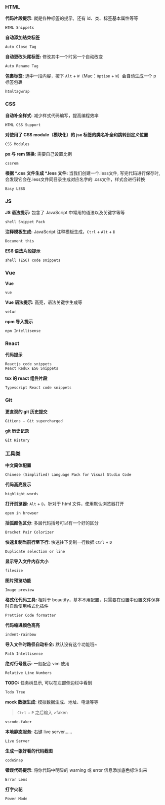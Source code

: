 ### HTML

**代码片段提示:** 就是各种标签的提示，还有 id、类、标签基本属性等等
```
HTML Snippets
```

**自动添加结束标签**
```
Auto Close Tag
```

**自动更改头尾标签:** 修改其中一个时另一个自动改变
```shell
Auto Rename Tag
```

**包裹标签:** 选中一段内容，按下 `Alt` + `W`（Mac：`Option` + `W`）会自动生成一个 p 标签包裹
```shell
htmltagwrap
```


### CSS

**自动补全样式:** 减少样式代码编写，提高编程效率
```shell
HTML CSS Support
```

**对使用了 CSS module（模块化）的 jsx 标签的类名补全和跳转到定义位置**
```
CSS Modules
```

**px 与 rem 转换:** 需要自己设置比例
```shell
cssrem
```

**根据 \*.css 文件生成 \*.less 文件:** 当我们创建一个.less文件, 写完代码进行保存时, 会发现它会在.less文件同目录生成对应名字的 .css文件，样式会进行转换
```shell
Easy LESS
```


### JS

**JS 语法提示:** 包含了 JavaScript 中常用的语法以及关键字等等
```shell
shell Snippet Pack
```

**注释模板生成:** JavaScript 注释模板生成，`Ctrl` + `Alt` + `D`
```shell
Document this
```

**ES6 语法片段提示**
```shell
shell (ES6) code snippets
```


### Vue

**Vue**
```shell
vue
```

**Vue 语法提示:** 高亮，语法关键字生成等
```shell
vetur
```

**npm 导入提示**
```shell
npm Intellisense
```

### React

**代码提示**
```
Reactjs code snippets
React Redux ES6 Snippets
```

**tsx 的 react 组件片段**
```
Typescript React code snippets
```


### Git
**更直观的 git 历史提交**
```shell
GitLens — Git supercharged
```

**git 历史记录**
```shell
Git History
```

### 工具类

**中文简体配置**
```shell
Chinese (Simplified) Language Pack for Visual Studio Code
```

**代码高亮显示**

```shell
highlight-words
```

**打开浏览器:** `Alt` + `B`，针对于 html 文件，使用默认浏览器打开
```shell
open in browser
```

**括弧颜色区分:** 多层代码括号可以有一个好的区分
```shell
Bracket Pair Colorizer
```

**快速复制当前行至下行:** 快速往下复制一行数据 `Ctrl` + `D`
```shell
Duplicate selection or line
```

**显示导入文件内存大小**
```shell
filesize
```

**图片预览功能**
```shell
Image preview
```

**格式化代码工具:** 相对于 beautify，基本不用配置，只需要在设置中设置文件保存时自动使用格式化插件
```
Prettier Code formatter
```

**代码缩进颜色高亮**
```shell
indent-rainbow
```

**导入文件时路径自动补全:** 默认没有这个功能哦~
```shell
Path Intellisense
```

**绝对行号显示:** 一般配合 vim 使用
```shell
Relative Line Numbers
```

**TODO:** 任务树显示, 可以在左部侧边栏中看到
```shell
Todo Tree
```

**mock 数据生成:** 模拟数据生成、地址、电话等等

> `Ctrl` + `P` 之后输入 >faker:

```shell
vscode-faker
```

**本地静态服务:** 右键 live server......

```shell
Live Server
```


**生成一张好看的代码截图**
```shell
codeSnap
```

**错误代码提示:** 将你代码中明显的 warning 或 error 信息添加底色标注出来
```
Error Lens
```

**打字火花**
```
Power Mode
```
